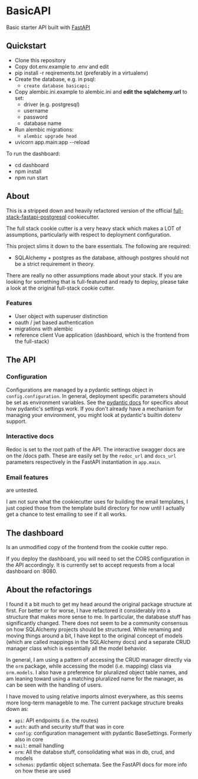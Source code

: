 # BasicAPI

Basic starter API built with [FastAPI](https://fastapi.tiangolo.com/)

## Quickstart

 * Clone this repository
 * Copy dot.env.example to .env and edit
 * pip install -r reqirements.txt (preferably in a virtualenv)
 * Create the database, e.g. in psql:
   - `create database basicapi;`
 * Copy alembic.ini.example to alembic.ini and **edit the sqlalchemy.url** to set:
   - driver (e.g. postgresql)
   - username
   - password
   - database name
 * Run alembic migrations:
   - `alembic upgrade head`
 * uvicorn app.main:app --reload 

To run the dashboard:
 * cd dashboard
 * npm install
 * npm run start


## About

This is a stripped down and heavily refactored version of the official
[full-stack-fastapi-postgresql](https://github.com/tiangolo/full-stack-fastapi-postgresql)
cookiecutter.

The full stack cookie cutter is a very heavy stack which makes a LOT of assumptions,
particularly with respect to deployment configuration.

This project slims it down to the bare essentials. The following are required:

 * SQLAlchemy + postgres as the database, although postgres should not be a strict
   requirement in theory.

There are really no other assumptions made about your stack. If you are looking
for something that is full-featured and ready to deploy, please take a look at the
original full-stack cookie cutter.

### Features

 * User object with superuser distinction
 * oauth / jwt based authentication
 * migrations with alembic
 * reference client Vue application (dashboard, which is the frontend from the full-stack)


## The API

### Configuration

Configurations are managed by a pydantic settings object in `config.configuration`.
In general, deployment specific parameters should be set as environment variables.
See the [pydantic docs](https://pydantic-docs.helpmanual.io/usage/settings/) for
specifics about how pydantic's settings work. If you don't already have a
mechanism for managing your environment, you might look at pydantic's builtin
dotenv support.

### Interactive docs

Redoc is set to the root path of the API. The interactive swagger docs are on
the /docs path. These are easily set by the `redoc_url` and `docs_url` parameters
respectively in the FastAPI instantiation in `app.main`.

### Email features

are untested.

I am not sure what the cookiecutter uses for building the email templates,
I just copied those from the template build directory for now until I actually
get a chance to test emailing to see if it all works.


## The dashboard

Is an unmodified copy of the frontend from the cookie cutter repo.

If you deploy the dashboard, you will need to set the CORS configuration
in the API accordingly. It is currently set to accept requests from a
local dashboard on :8080.

## About the refactorings

I found it a bit much to get my head around the original package structure at
first. For better or for worse, I have refactored it considerably into a
structure that makes more sense to me. In particular, the database stuff has
significantly changed. There does not seem to be a community consensus on how
SQLAlchemy projects should be structured. While renaming and moving things around
a bit, I have kept to the original concept of models (which are called mappings
in the SQLAlchemy docs) and a separate CRUD manager class which is essentially
all the model behavior.

In general, I am using a pattern of accessing the CRUD manager directly via the
`orm` package, while accessing the model (i.e. mapping) class via `orm.models`. I
also have a preference for pluralized object table names, and am leaning toward
using a matching pluralized name for the manager, as can be seen with the
handling of users.


I have moved to using relative imports almost everywhere, as this seems more
long-term manageble to me. The current package structure breaks down as:

 * `api`: API endpoints (i.e. the routes)
 * `auth`: auth and security stuff that was in core
 * `config`: configuration management with pydantic BaseSettings. Formerly also in core
 * `mail`: email handling
 * `orm`: All the databse stuff, consolidating what was in db, crud, and models
 * `schemas`: pydantic object schemata. See the FastAPI docs for more info on how these are used
